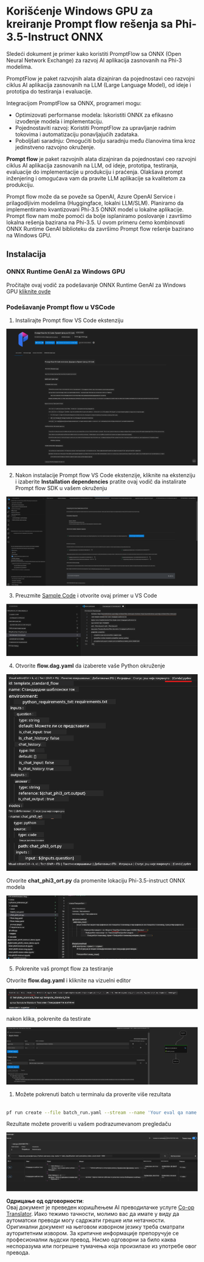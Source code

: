 <!--
CO_OP_TRANSLATOR_METADATA:
{
  "original_hash": "92e7dac1e5af0dd7c94170fdaf6860fe",
  "translation_date": "2025-05-09T18:55:39+00:00",
  "source_file": "md/02.Application/01.TextAndChat/Phi3/UsingPromptFlowWithONNX.md",
  "language_code": "sr"
}
-->
# Korišćenje Windows GPU za kreiranje Prompt flow rešenja sa Phi-3.5-Instruct ONNX

Sledeći dokument je primer kako koristiti PromptFlow sa ONNX (Open Neural Network Exchange) za razvoj AI aplikacija zasnovanih na Phi-3 modelima.

PromptFlow je paket razvojnih alata dizajniran da pojednostavi ceo razvojni ciklus AI aplikacija zasnovanih na LLM (Large Language Model), od ideje i prototipa do testiranja i evaluacije.

Integracijom PromptFlow sa ONNX, programeri mogu:

- Optimizovati performanse modela: Iskoristiti ONNX za efikasno izvođenje modela i implementaciju.
- Pojednostaviti razvoj: Koristiti PromptFlow za upravljanje radnim tokovima i automatizaciju ponavljajućih zadataka.
- Poboljšati saradnju: Omogućiti bolju saradnju među članovima tima kroz jedinstveno razvojno okruženje.

**Prompt flow** je paket razvojnih alata dizajniran da pojednostavi ceo razvojni ciklus AI aplikacija zasnovanih na LLM, od ideje, prototipa, testiranja, evaluacije do implementacije u produkciju i praćenja. Olakšava prompt inženjering i omogućava vam da pravite LLM aplikacije sa kvalitetom za produkciju.

Prompt flow može da se poveže sa OpenAI, Azure OpenAI Service i prilagodljivim modelima (Huggingface, lokalni LLM/SLM). Planiramo da implementiramo kvantizovani Phi-3.5 ONNX model u lokalne aplikacije. Prompt flow nam može pomoći da bolje isplaniramo poslovanje i završimo lokalna rešenja bazirana na Phi-3.5. U ovom primeru ćemo kombinovati ONNX Runtime GenAI biblioteku da završimo Prompt flow rešenje bazirano na Windows GPU.

## **Instalacija**

### **ONNX Runtime GenAI za Windows GPU**

Pročitajte ovaj vodič za podešavanje ONNX Runtime GenAI za Windows GPU [kliknite ovde](./ORTWindowGPUGuideline.md)

### **Podešavanje Prompt flow u VSCode**

1. Instalirajte Prompt flow VS Code ekstenziju

![pfvscode](../../../../../../translated_images/pfvscode.79f42ae5dd93ed35c19d6d978ae75831fef40e0b8440ee48b893b5a0597d2260.sr.png)

2. Nakon instalacije Prompt flow VS Code ekstenzije, kliknite na ekstenziju i izaberite **Installation dependencies** pratite ovaj vodič da instalirate Prompt flow SDK u vašem okruženju

![pfsetup](../../../../../../translated_images/pfsetup.0c82d99c7760aac29833b37faf4329e67e22279b1c5f37a73724dfa9ebaa32ee.sr.png)

3. Preuzmite [Sample Code](../../../../../../code/09.UpdateSamples/Aug/pf/onnx_inference_pf) i otvorite ovaj primer u VS Code

![pfsample](../../../../../../translated_images/pfsample.7bf40b133a558d86356dd6bc0e480bad2659d9c5364823dae9b3e6784e6f2d25.sr.png)

4. Otvorite **flow.dag.yaml** da izaberete vaše Python okruženje

![pfdag](../../../../../../translated_images/pfdag.c5eb356fa3a96178cd594de9a5da921c4bbe646a9946f32aa20d344ccbeb51a0.sr.png)

   Otvorite **chat_phi3_ort.py** da promenite lokaciju Phi-3.5-instruct ONNX modela

![pfphi](../../../../../../translated_images/pfphi.fff4b0afea47c92c8481174dbf3092823906fca5b717fc642f78947c3e5bbb39.sr.png)

5. Pokrenite vaš prompt flow za testiranje

Otvorite **flow.dag.yaml** i kliknite na vizuelni editor

![pfv](../../../../../../translated_images/pfv.7af6ecd65784a98558b344ba69b5ba6233876823fb435f163e916a632394fc1e.sr.png)

nakon klika, pokrenite da testirate

![pfflow](../../../../../../translated_images/pfflow.9697e0fda67794bb0cf4b78d52e6f5a42002eec935bc2519933064afbbdd34f0.sr.png)

1. Možete pokrenuti batch u terminalu da proverite više rezultata


```bash

pf run create --file batch_run.yaml --stream --name 'Your eval qa name'    

```

Rezultate možete proveriti u vašem podrazumevanom pregledaču


![pfresult](../../../../../../translated_images/pfresult.972eb57dd5bec646e1aa01148991ba8959897efea396e42cf9d7df259444878d.sr.png)

**Одрицање од одговорности**:  
Овај документ је преведен коришћењем AI преводилачке услуге [Co-op Translator](https://github.com/Azure/co-op-translator). Иако тежимо тачности, молимо вас да имате у виду да аутоматски преводи могу садржати грешке или нетачности. Оригинални документ на његовом изворном језику треба сматрати ауторитетним извором. За критичне информације препоручује се професионални људски превод. Нисмо одговорни за било каква неспоразума или погрешне тумачења која произилазе из употребе овог превода.